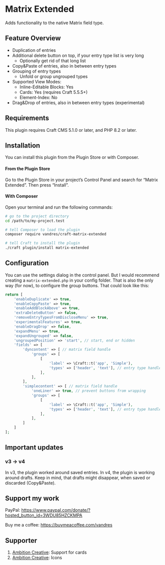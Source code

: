 # Matrix Extended

Adds functionality to the native Matrix field type.

## Feature Overview

- Duplication of entries
- Additional delete button on top, if your entry type list is very long 
  - Optionally get rid of that long list 
- Copy&Paste of entries, also in between entry types
- Grouping of entry types
  - Unfold or group ungrouped types
- Supported View Modes:
  - Inline-Editable Blocks: Yes
  - Cards: Yes (requires Craft 5.5.5+)
  - Element-Index: No
- Drag&Drop of entries, also in between entry types (experimental)

## Requirements

This plugin requires Craft CMS 5.1.0 or later, and PHP 8.2 or later.

## Installation

You can install this plugin from the Plugin Store or with Composer.

#### From the Plugin Store

Go to the Plugin Store in your project’s Control Panel and search for “Matrix Extended”. Then press “Install”.

#### With Composer

Open your terminal and run the following commands:

```bash
# go to the project directory
cd /path/to/my-project.test

# tell Composer to load the plugin
composer require vandres/craft-matrix-extended

# tell Craft to install the plugin
./craft plugin/install matrix-extended
```

## Configuration

You can use the settings dialog in the control panel. But I would recommend creating a `matrix-extended.php` in your config folder. 
That is also the only way (for now), to configure the group buttons. That could look like this:

```php
return [
    'enableDuplicate' => true,
    'enableCopyPaste' => true,
    'enableAddBlockAbove' => true,
    'extraDeleteButton' => false,
    'removeEntryTypesFromDiscloseMenu' => true,
    'experimentalFeatures' => true,
    'enableDragDrop' => false,
    'expandMenu' => true,
    'expandUngrouped' => false,
    'ungroupedPosition' => 'start', // start, end or hidden
    'fields' => [
        'dyncontent' => [ // matrix field handle
            'groups' => [
                [
                    'label' => \Craft::t('app', 'Simple'),
                    'types' => ['header', 'text'], // entry type handles
                ],
            ],
        ],
        'simplecontent' => [ // matrix field handle
            'oneLiner' => true, // prevent buttons from wrapping
            'groups' => [
                [
                    'label' => \Craft::t('app', 'Simple'),
                    'types' => ['header', 'text'], // entry type handles
                ],
            ],
        ]
    ]
];

```

## Important updates

### v3 -> v4

In v3, the plugin worked around saved entries. In v4, the plugin is working around drafts. Keep in mind, that
drafts might disappear, when saved or discarded (Copy&Paste).

## Support my work

PayPal: https://www.paypal.com/donate/?hosted_button_id=3WDU85HZCKMPA

Buy me a coffee: https://buymeacoffee.com/vandres

## Supporter

1. [Ambition Creative](https://www.ambitioncreative.co.uk/): Support for cards 
1. [Ambition Creative](https://www.ambitioncreative.co.uk/): Icons 
